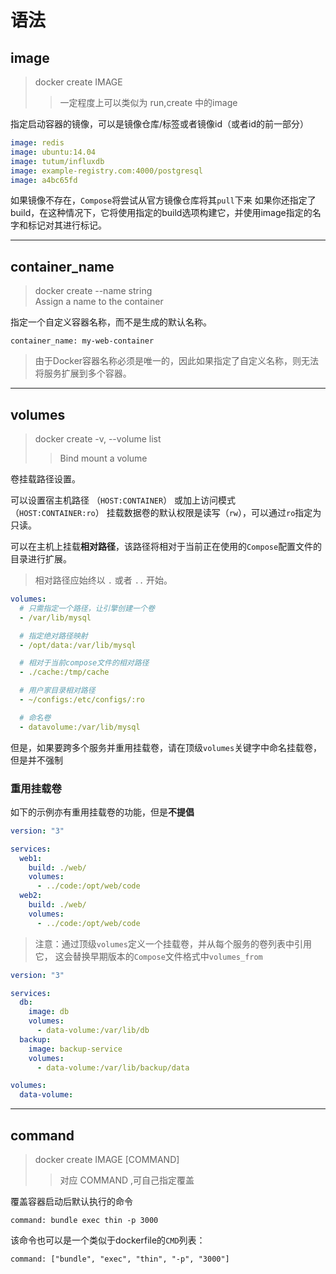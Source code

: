 # 语法

## image

> docker create IMAGE
>> 一定程度上可以类似为 run,create 中的image

指定启动容器的镜像，可以是镜像仓库/标签或者镜像id（或者id的前一部分）

```yaml
image: redis
image: ubuntu:14.04
image: tutum/influxdb
image: example-registry.com:4000/postgresql
image: a4bc65fd
```

如果镜像不存在，`Compose`将尝试从官方镜像仓库将其`pull`下来
如果你还指定了build，在这种情况下，它将使用指定的build选项构建它，并使用image指定的名字和标记对其进行标记。

------------------

## container_name

> docker create --name string                    
> Assign a name to the container

指定一个自定义容器名称，而不是生成的默认名称。

`container_name: my-web-container`

> 由于Docker容器名称必须是唯一的，因此如果指定了自定义名称，则无法将服务扩展到多个容器。

------------

## volumes

> docker create -v, --volume list                    
>> Bind mount a volume

卷挂载路径设置。

可以设置宿主机路径 （`HOST:CONTAINER`） 或加上访问模式 （`HOST:CONTAINER:ro`）
挂载数据卷的默认权限是读写（`rw`），可以通过`ro`指定为只读。

可以在主机上挂载**相对路径**，该路径将相对于当前正在使用的`Compose`配置文件的目录进行扩展。
> 相对路径应始终以 `.` 或者 `..` 开始。

```yml
volumes:
  # 只需指定一个路径，让引擎创建一个卷
  - /var/lib/mysql

  # 指定绝对路径映射
  - /opt/data:/var/lib/mysql

  # 相对于当前compose文件的相对路径
  - ./cache:/tmp/cache

  # 用户家目录相对路径
  - ~/configs:/etc/configs/:ro

  # 命名卷
  - datavolume:/var/lib/mysql
```

但是，如果要跨多个服务并重用挂载卷，请在顶级`volumes`关键字中命名挂载卷，但是并不强制

### 重用挂载卷

如下的示例亦有重用挂载卷的功能，但是**不提倡**

```yaml
version: "3"

services:
  web1:
    build: ./web/
    volumes:
      - ../code:/opt/web/code
  web2:
    build: ./web/
    volumes:
      - ../code:/opt/web/code
```

>注意：通过顶级`volumes`定义一个挂载卷，并从每个服务的卷列表中引用它， 这会替换早期版本的`Compose`文件格式中`volumes_from`

```yaml
version: "3"

services:
  db:
    image: db
    volumes:
      - data-volume:/var/lib/db
  backup:
    image: backup-service
    volumes:
      - data-volume:/var/lib/backup/data

volumes:
  data-volume:
```

-------------------

## command

>  docker create IMAGE [COMMAND]
>> 对应 COMMAND ,可自己指定覆盖

覆盖容器启动后默认执行的命令

`command: bundle exec thin -p 3000`

该命令也可以是一个类似于dockerfile的`CMD`列表：

`command: ["bundle", "exec", "thin", "-p", "3000"]`

